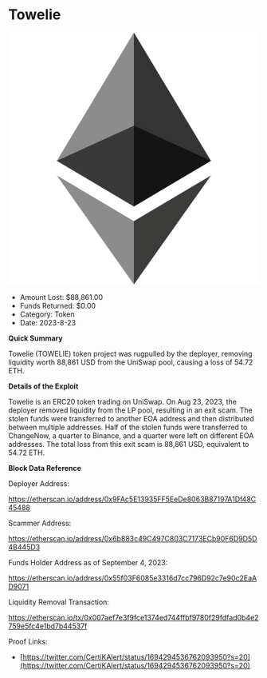 # Towelie
![Towelie](/rektimages/Towelie-TOWELIE-Rugpull.png)
- Amount Lost: $88,861.00
- Funds Returned: $0.00
- Category: Token
- Date: 2023-8-23

**Quick Summary**

Towelie (TOWELIE) token project was rugpulled by the deployer, removing liquidity worth 88,861 USD from the UniSwap pool, causing a loss of 54.72 ETH.

  


 **Details of the Exploit**

Towelie is an ERC20 token trading on UniSwap. On Aug 23, 2023, the deployer removed liquidity from the LP pool, resulting in an exit scam. The stolen funds were transferred to another EOA address and then distributed between multiple addresses. Half of the stolen funds were transferred to ChangeNow, a quarter to Binance, and a quarter were left on different EOA addresses. The total loss from this exit scam is 88,861 USD, equivalent to 54.72 ETH.

  


 **Block Data Reference**

Deployer Address:

https://etherscan.io/address/0x9FAc5E13935FF5EeDe8063B87197A1Df48C45488

  


Scammer Address:

https://etherscan.io/address/0x6b883c49C497C803C7173ECb90F6D9D5D4B445D3

  


Funds Holder Address as of September 4, 2023:

https://etherscan.io/address/0x55f03F6085e3316d7cc796D92c7e90c2EaAD9071

  


Liquidity Removal Transaction:

https://etherscan.io/tx/0x007aef7e3f9fce1374ed744ffbf9780f29fdfad0b4e2759e5fc4e1bd7b44537f


Proof Links:
- [https://twitter.com/CertiKAlert/status/1694294536762093950?s=20](https://twitter.com/CertiKAlert/status/1694294536762093950?s=20)


